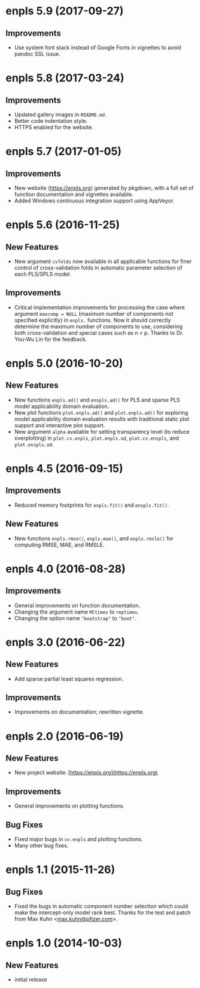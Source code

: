# enpls 5.9 (2017-09-27)

## Improvements

- Use system font stack instead of Google Fonts in vignettes to avoid pandoc SSL issue.

# enpls 5.8 (2017-03-24)

## Improvements

- Updated gallery images in `README.md`.
- Better code indentation style.
- HTTPS enabled for the website.

# enpls 5.7 (2017-01-05)

## Improvements

- New website (https://enpls.org) generated by pkgdown,
  with a full set of function documentation and vignettes available.
- Added Windows continuous integration support using AppVeyor.

# enpls 5.6 (2016-11-25)

## New Features

- New argument `cvfolds` now available in all applicable functions for finer control of cross-validation folds in automatic parameter selection of each PLS/SPLS model.

## Improvements

- Critical implementation improvements for processing the case where argument `maxcomp = NULL` (maximum number of components not specified explicitly) in `enpls.` functions. Now it should correctly determine the maximum number of components to use, considering both cross-validation and special cases such as n < p. Thanks to Dr. You-Wu Lin for the feedback.

# enpls 5.0 (2016-10-20)

## New Features

- New functions `enpls.ad()` and `enspls.ad()` for PLS and sparse PLS model applicability domain evaluation.
- New plot functions `plot.enpls.ad()` and `plot.enpls.ad()` for exploring model applicability domain evaluation results with traditional static plot support and interactive plot support.
- New argument `alpha` available for setting transparency level (to reduce overplotting) in `plot.cv.enpls`, `plot.enpls.od`, `plot.cv.enspls`, and `plot.enspls.od`.

# enpls 4.5 (2016-09-15)

## Improvements

- Reduced memory footprints for `enpls.fit()` and `enspls.fit()`.

## New Features

- New functions `enpls.rmse()`, `enpls.mae()`, and `enpls.rmsle()` for computing RMSE, MAE, and RMSLE.

# enpls 4.0 (2016-08-28)

## Improvements

- General improvements on function documentation.
- Changing the argument name `MCtimes` to `reptimes`.
- Changing the option name `"bootstrap"` to `"boot"`.

# enpls 3.0 (2016-06-22)

## New Features

- Add sparse partial least squares regression.

## Improvements

- Improvements on documentation; rewritten vignette.

# enpls 2.0 (2016-06-19)

## New Features

- New project website: [https://enpls.org](https://enpls.org)

## Improvements

- General improvements on plotting functions.

## Bug Fixes

- Fixed major bugs in `cv.enpls` and plotting functions.
- Many other bug fixes.

# enpls 1.1 (2015-11-26)

##  Bug Fixes

- Fixed the bugs in automatic component number selection which could make
the intercept-only model rank best. Thanks for the test and patch from
Max Kuhn <<max.kuhn@pfizer.com>>.

# enpls 1.0 (2014-10-03)

## New Features

- initial release
